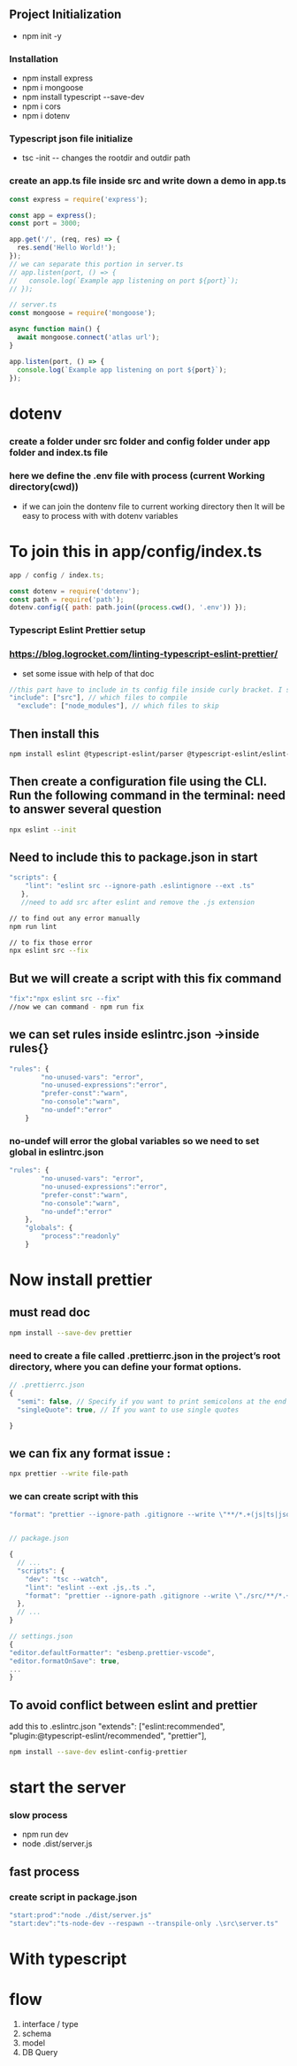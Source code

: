 ## Project Initialization

- npm init -y

### Installation

- npm install express
- npm i mongoose
- npm install typescript --save-dev
- npm i cors
- npm i dotenv

### Typescript json file initialize

- tsc -init -- changes the rootdir and outdir path

### create an app.ts file inside src and write down a demo in app.ts

```js
const express = require('express');

const app = express();
const port = 3000;

app.get('/', (req, res) => {
  res.send('Hello World!');
});
// we can separate this portion in server.ts
// app.listen(port, () => {
//   console.log(`Example app listening on port ${port}`);
// });
```

```js
// server.ts
const mongoose = require('mongoose');

async function main() {
  await mongoose.connect('atlas url');
}

app.listen(port, () => {
  console.log(`Example app listening on port ${port}`);
});
```

# dotenv

### create a folder under src folder and config folder under app folder and index.ts file

### here we define the .env file with process (current Working directory(cwd))

- if we can join the dontenv file to current working directory then It will be easy to process with with dotenv variables

# To join this in app/config/index.ts

```js
app / config / index.ts;
```

```js
const dotenv = require('dotenv');
const path = require('path');
dotenv.config({ path: path.join((process.cwd(), '.env')) });
```

### Typescript Eslint Prettier setup

### https://blog.logrocket.com/linting-typescript-eslint-prettier/

- set some issue with help of that doc

```js
//this part have to include in ts config file inside curly bracket. I set it at top
"include": ["src"], // which files to compile
  "exclude": ["node_modules"], // which files to skip
```

## Then install this

```bash
npm install eslint @typescript-eslint/parser @typescript-eslint/eslint-plugin --save-dev
```

## Then create a configuration file using the CLI. Run the following command in the terminal: need to answer several question

```bash
npx eslint --init

```

## Need to include this to package.json in start

```js
"scripts": {
    "lint": "eslint src --ignore-path .eslintignore --ext .ts"
   },
   //need to add src after eslint and remove the .js extension
```

```bash
// to find out any error manually
npm run lint
```

```bash
// to fix those error
npx eslint src --fix
```

## But we will create a script with this fix command

```bash
"fix":"npx eslint src --fix"
//now we can command - npm run fix
```

## we can set rules inside eslintrc.json ->inside rules{}

```js
"rules": {
        "no-unused-vars": "error",
        "no-unused-expressions":"error",
        "prefer-const":"warn",
        "no-console":"warn",
        "no-undef":"error"
    }
```

### no-undef will error the global variables so we need to set global in eslintrc.json

```js
"rules": {
        "no-unused-vars": "error",
        "no-unused-expressions":"error",
        "prefer-const":"warn",
        "no-console":"warn",
        "no-undef":"error"
    },
    "globals": {
        "process":"readonly"
    }
```

# Now install prettier

## must read doc

```bash
npm install --save-dev prettier
```

### need to create a file called .prettierrc.json in the project’s root directory, where you can define your format options.

```js
// .prettierrc.json
{
  "semi": false, // Specify if you want to print semicolons at the end of statements
  "singleQuote": true, // If you want to use single quotes

}
```

## we can fix any format issue :

```bash
npx prettier --write file-path

```

### we can create script with this

```js
"format": "prettier --ignore-path .gitignore --write \"**/*.+(js|ts|json)\""


// package.json

{
  // ...
  "scripts": {
    "dev": "tsc --watch",
    "lint": "eslint --ext .js,.ts .",
    "format": "prettier --ignore-path .gitignore --write \"./src/**/*.+(js|ts|json)\""
  },
  // ...
}
```

```js
// settings.json
{
"editor.defaultFormatter": "esbenp.prettier-vscode",
"editor.formatOnSave": true,
...
}
```

## To avoid conflict between eslint and prettier

add this to .eslintrc.json
"extends": ["eslint:recommended", "plugin:@typescript-eslint/recommended", "prettier"],

```bash
npm install --save-dev eslint-config-prettier
```

# start the server

### slow process

- npm run dev
- node .dist/server.js

## fast process

### create script in package.json

```js
"start:prod":"node ./dist/server.js"
"start:dev":"ts-node-dev --respawn --transpile-only .\src\server.ts"
```

# With typescript

# flow

1. interface / type
2. schema
3. model
4. DB Query
